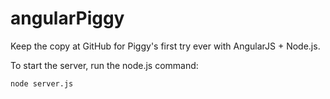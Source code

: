 angularPiggy
============

Keep the copy at GitHub for Piggy's first try ever with AngularJS + Node.js.

To start the server, run the node.js command:
```
node server.js
```
